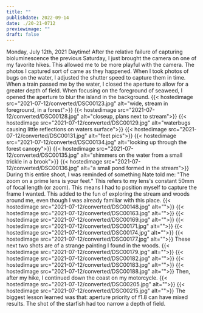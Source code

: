 ```yaml
---
title: ""
publishdate: 2022-09-14
date: ./20-21-0712
previewimage: ""
draft: false
---
```


Monday, July 12th, 2021
Daytime!  After the relative failure of capturing bioluminescence the previous Saturday, I just brought the camera on one of my favorite hikes.  This allowed me to be more playful with the camera.  The photos I captured sort of came as they happened.  When I took photos of bugs on the water, I adjusted the shutter speed to capture them in time.  When a train passed me by the water, I closed the aperture to allow for a greater depth of field.  When focusing on the foreground of seaweed, I opened the aperture to blur the island in the background.
{{< hostedimage src="2021-07-12/converted/DSC00123.jpg" alt="wide, stream in foreground, in a forest">}}
{{< hostedimage src="2021-07-12/converted/DSC00128.jpg" alt="closeup, plans next to stream">}}
{{< hostedimage src="2021-07-12/converted/DSC00129.jpg" alt="waterbugs causing little reflections on waters surface">}}
{{< hostedimage src="2021-07-12/converted/DSC00131.jpg" alt="feet pics">}}
{{< hostedimage src="2021-07-12/converted/DSC00134.jpg" alt="looking up through the forest canopy">}}
{{< hostedimage src="2021-07-12/converted/DSC00135.jpg" alt="shimmers on the water from a small trickle in a brook">}}
{{< hostedimage src="2021-07-12/converted/DSC00136.jpg" alt="a small pond formed in the stream">}}
During this entire shoot, I was reminded of something Nate told me: "The zoom on a prime lens is your feet."  This refers to my lens's constant 50mm of focal length (or zoom).  This means I had to position myself to capture the frame I wanted.  This added to the fun of exploring the stream and woods around me, even though I was already familiar with this place.
{{< hostedimage src="2021-07-12/converted/DSC00148.jpg" alt="">}}
{{< hostedimage src="2021-07-12/converted/DSC00163.jpg" alt="">}}
{{< hostedimage src="2021-07-12/converted/DSC00169.jpg" alt="">}}
{{< hostedimage src="2021-07-12/converted/DSC00171.jpg" alt="">}}
{{< hostedimage src="2021-07-12/converted/DSC00174.jpg" alt="">}}
{{< hostedimage src="2021-07-12/converted/DSC00177.jpg" alt="">}}
These next two shots are of a strange painting I found in the woods.
{{< hostedimage src="2021-07-12/converted/DSC00179.jpg" alt="">}}
{{< hostedimage src="2021-07-12/converted/DSC00182.jpg" alt="">}}
{{< hostedimage src="2021-07-12/converted/DSC00183.jpg" alt="">}}
{{< hostedimage src="2021-07-12/converted/DSC00188.jpg" alt="">}}
Then, after my hike, I continued down the coast on my motorcycle.
{{< hostedimage src="2021-07-12/converted/DSC00205.jpg" alt="">}}
{{< hostedimage src="2021-07-12/converted/DSC00215.jpg" alt="">}}
The biggest lesson learned was that: aperture priority of f1.8 can have mixed results.  The shot of the starfish had too narrow a depth of field.

